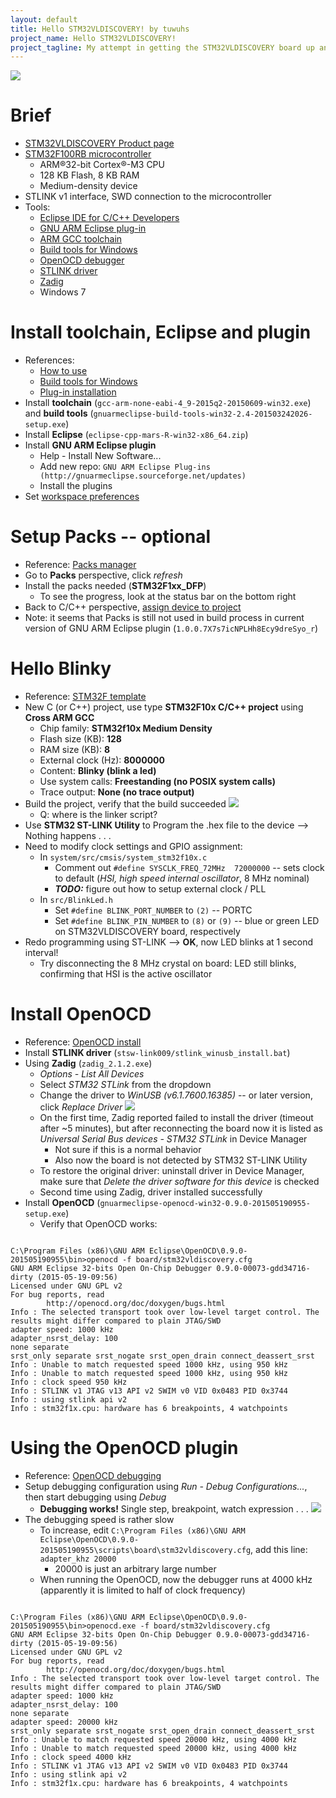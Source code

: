 ```yaml
---
layout: default
title: Hello STM32VLDISCOVERY! by tuwuhs
project_name: Hello STM32VLDISCOVERY!
project_tagline: My attempt in getting the STM32VLDISCOVERY board up and running.
---
```


[<img src="img/STM32VLDISCOVERY-board.jpg" />](img/STM32VLDISCOVERY-board.jpg)

# Brief
- [STM32VLDISCOVERY Product page](http://www.st.com/web/en/catalog/tools/FM116/SC959/SS1532/PF250863?sc=stm32-discovery)
- [STM32F100RB microcontroller](http://www.st.com/web/catalog/mmc/FM141/SC1169/SS1031/LN775/PF216844?sc=internet/mcu/product/216844.jsp)
  - ARM®32-bit Cortex®-M3 CPU
  - 128 KB Flash, 8 KB RAM
  - Medium-density device
- STLINK v1 interface, SWD connection to the microcontroller
- Tools: 
  - [Eclipse IDE for C/C++ Developers](https://eclipse.org/downloads/)
  - [GNU ARM Eclipse plug-in](http://gnuarmeclipse.livius.net/)
  - [ARM GCC toolchain](http://launchpad.net/gcc-arm-embedded)
  - [Build tools for Windows](https://sourceforge.net/projects/gnuarmeclipse/files/Build%20Tools/)
  - [OpenOCD debugger](http://sourceforge.net/projects/gnuarmeclipse/files/OpenOCD/Windows)
  - [STLINK driver](http://www.st.com/web/en/catalog/tools/PF260219)
  - [Zadig](http://zadig.akeo.ie/)
  - Windows 7


# Install toolchain, Eclipse and plugin
- References:
  - [How to use](http://gnuarmeclipse.livius.net/blog/use/)
  - [Build tools for Windows](http://gnuarmeclipse.livius.net/blog/build-tools-windows/)
  - [Plug-in installation](http://gnuarmeclipse.livius.net/blog/plugins-install/)
- Install **toolchain** (`gcc-arm-none-eabi-4_9-2015q2-20150609-win32.exe`) and **build tools** (`gnuarmeclipse-build-tools-win32-2.4-201503242026-setup.exe`)
- Install **Eclipse** (`eclipse-cpp-mars-R-win32-x86_64.zip`)
- Install **GNU ARM Eclipse plugin**
  - Help - Install New Software...
  - Add new repo: `GNU ARM Eclipse Plug-ins (http://gnuarmeclipse.sourceforge.net/updates)`
  - Install the plugins
- Set [workspace preferences](http://gnuarmeclipse.livius.net/blog/workspace-preferences/)


# Setup Packs -- optional
- Reference: [Packs manager](http://gnuarmeclipse.livius.net/blog/packs-manager/)
- Go to **Packs** perspective, click *refresh*
- Install the packs needed (**STM32F1xx_DFP**)
  - To see the progress, look at the status bar on the bottom right 
- Back to C/C++ perspective, [assign device to project](http://gnuarmeclipse.livius.net/blog/assign-device-project/)
- Note: it seems that Packs is still not used in build process in current version of GNU ARM Eclipse plugin (`1.0.0.7X7s7icNPLHh8Ecy9dreSyo_r`) 


# Hello Blinky
- Reference: [STM32F template](http://gnuarmeclipse.livius.net/blog/stm32f-template/)
- New C (or C++) project, use type **STM32F10x C/C++ project** using **Cross ARM GCC**
  - Chip family: **STM32f10x Medium Density**
  - Flash size (KB): **128**
  - RAM size (KB): **8**
  - External clock (Hz): **8000000**
  - Content: **Blinky (blink a led)**
  - Use system calls: **Freestanding (no POSIX system calls)**
  - Trace output: **None (no trace output)**
- Build the project, verify that the build succeeded
[<img src="img/eclipse-stm32-code-150726.png" />](img/eclipse-stm32-code-150726.png)
  - Q: where is the linker script?
- Use **STM32 ST-LINK Utility** to Program the .hex file to the device --> Nothing happens . . .
- Need to modify clock settings and GPIO assignment:
  - In `system/src/cmsis/system_stm32f10x.c`
    - Comment out `#define SYSCLK_FREQ_72MHz  72000000` -- sets clock to default (*HSI, high speed internal oscillator*, 8 MHz nominal)
    - **_TODO:_** figure out how to setup external clock / PLL
  - In `src/BlinkLed.h`
    - Set `#define BLINK_PORT_NUMBER` to `(2)` -- PORTC
    - Set `#define BLINK_PIN_NUMBER` to `(8)` or `(9)` -- blue or green LED on STM32VLDISCOVERY board, respectively
- Redo programming using ST-LINK --> **OK**, now LED blinks at 1 second interval!
  - Try disconnecting the 8 MHz crystal on board: LED still blinks, confirming that HSI is the active oscillator

  
# Install OpenOCD
- Reference: [OpenOCD install](http://gnuarmeclipse.livius.net/blog/openocd-install/)
- Install **STLINK driver** (`stsw-link009/stlink_winusb_install.bat`)
- Using **Zadig** (`zadig_2.1.2.exe`)
  - *Options - List All Devices*
  - Select *STM32 STLink* from the dropdown
  - Change the driver to *WinUSB (v6.1.7600.16385)* -- or later version, click *Replace Driver*
[<img src="img/zadig-stlink-150726.png" />](img/zadig-stlink-150726.png)
  - On the first time, Zadig reported failed to install the driver (timeout after ~5 minutes), but after reconnecting the board now it is listed as *Universal Serial Bus devices - STM32 STLink* in Device Manager
    - Not sure if this is a normal behavior
    - Also now the board is not detected by STM32 ST-LINK Utility
  - To restore the original driver: uninstall driver in Device Manager, make sure that *Delete the driver software for this device* is checked
  - Second time using Zadig, driver installed successfully
- Install **OpenOCD** (`gnuarmeclipse-openocd-win32-0.9.0-201505190955-setup.exe`)
  - Verify that OpenOCD works:
<pre><code>
C:\Program Files (x86)\GNU ARM Eclipse\OpenOCD\0.9.0-201505190955\bin>openocd -f board/stm32vldiscovery.cfg
GNU ARM Eclipse 32-bits Open On-Chip Debugger 0.9.0-00073-gdd34716-dirty (2015-05-19-09:56)
Licensed under GNU GPL v2
For bug reports, read
        http://openocd.org/doc/doxygen/bugs.html
Info : The selected transport took over low-level target control. The results might differ compared to plain JTAG/SWD
adapter speed: 1000 kHz
adapter_nsrst_delay: 100
none separate
srst_only separate srst_nogate srst_open_drain connect_deassert_srst
Info : Unable to match requested speed 1000 kHz, using 950 kHz
Info : Unable to match requested speed 1000 kHz, using 950 kHz
Info : clock speed 950 kHz
Info : STLINK v1 JTAG v13 API v2 SWIM v0 VID 0x0483 PID 0x3744
Info : using stlink api v2
Info : stm32f1x.cpu: hardware has 6 breakpoints, 4 watchpoints
</code></pre>

# Using the OpenOCD plugin
- Reference: [OpenOCD debugging](http://gnuarmeclipse.livius.net/blog/openocd-debugging/)
- Setup debugging configuration using *Run - Debug Configurations...*, then start debugging using *Debug*
  - **Debugging works!** Single step, breakpoint, watch expression . . .
[<img src="img/eclipse-stm32-debugging-150726.png" />](img/eclipse-stm32-debugging-150726.png)
- The debugging speed is rather slow
  - To increase, edit `C:\Program Files (x86)\GNU ARM Eclipse\OpenOCD\0.9.0-201505190955\scripts\board\stm32vldiscovery.cfg`, add this line: `adapter_khz 20000`
    - 20000 is just an arbitrary large number
  - When running the OpenOCD, now the debugger runs at 4000 kHz (apparently it is limited to half of clock frequency)
<pre><code>
C:\Program Files (x86)\GNU ARM Eclipse\OpenOCD\0.9.0-201505190955\bin>openocd.exe -f board/stm32vldiscovery.cfg
GNU ARM Eclipse 32-bits Open On-Chip Debugger 0.9.0-00073-gdd34716-dirty (2015-05-19-09:56)
Licensed under GNU GPL v2
For bug reports, read
        http://openocd.org/doc/doxygen/bugs.html
Info : The selected transport took over low-level target control. The results might differ compared to plain JTAG/SWD
adapter speed: 1000 kHz
adapter_nsrst_delay: 100
none separate
adapter speed: 20000 kHz
srst_only separate srst_nogate srst_open_drain connect_deassert_srst
Info : Unable to match requested speed 20000 kHz, using 4000 kHz
Info : Unable to match requested speed 20000 kHz, using 4000 kHz
Info : clock speed 4000 kHz
Info : STLINK v1 JTAG v13 API v2 SWIM v0 VID 0x0483 PID 0x3744
Info : using stlink api v2
Info : stm32f1x.cpu: hardware has 6 breakpoints, 4 watchpoints
</code></pre>
